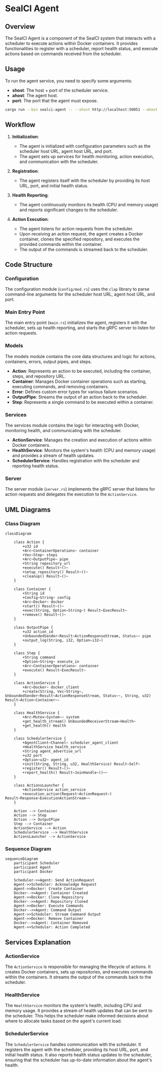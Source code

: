 # SealCI Agent

## Overview

The SealCI Agent is a component of the SealCI system that interacts with a scheduler to execute actions within Docker containers. It provides functionalities to register with a scheduler, report health status, and execute actions based on commands received from the scheduler.

## Usage

To run the agent service, you need to specify some arguments:
- **shost**: The host + port of the scheduler service.
- **ahost**: The agent host.
- **port**: The port that the agent must expose.

```sh
cargo run --bin sealci-agent -- --shost http://localhost:50051 --ahost http://localhost --port 9001
```

## Workflow

1. **Initialization**:
   - The agent is initialized with configuration parameters such as the scheduler host URL, agent host URL, and port.
   - The agent sets up services for health monitoring, action execution, and communication with the scheduler.

2. **Registration**:
   - The agent registers itself with the scheduler by providing its host URL, port, and initial health status.

3. **Health Reporting**:
   - The agent continuously monitors its health (CPU and memory usage) and reports significant changes to the scheduler.

4. **Action Execution**:
   - The agent listens for action requests from the scheduler.
   - Upon receiving an action request, the agent creates a Docker container, clones the specified repository, and executes the provided commands within the container.
   - The output of the commands is streamed back to the scheduler.

## Code Structure

### Configuration

The configuration module (`config/mod.rs`) uses the `clap` library to parse command-line arguments for the scheduler host URL, agent host URL, and port.

### Main Entry Point

The main entry point (`main.rs`) initializes the agent, registers it with the scheduler, sets up health reporting, and starts the gRPC server to listen for action requests.

### Models

The models module contains the core data structures and logic for actions, containers, errors, output pipes, and steps.

- **Action**: Represents an action to be executed, including the container, steps, and repository URL.
- **Container**: Manages Docker container operations such as starting, executing commands, and removing containers.
- **Error**: Defines custom error types for various failure scenarios.
- **OutputPipe**: Streams the output of an action back to the scheduler.
- **Step**: Represents a single command to be executed within a container.

### Services

The services module contains the logic for interacting with Docker, monitoring health, and communicating with the scheduler.

- **ActionService**: Manages the creation and execution of actions within Docker containers.
- **HealthService**: Monitors the system's health (CPU and memory usage) and provides a stream of health updates.
- **SchedulerService**: Handles registration with the scheduler and reporting health status.

### Server

The server module (`server.rs`) implements the gRPC server that listens for action requests and delegates the execution to the `ActionService`.

## UML Diagrams

### Class Diagram

```mermaid
classDiagram

    class Action {
        +u32 id
        +Arc~ContainerOperations~ container
        +Vec~Step~ steps
        +Arc~OutputPipe~ pipe
        +String repository_url
        +execute() Result~()~
        +setup_repository() Result~()~
        +cleanup() Result~()~
    }

    class Container {
        +String id
        +Config~String~ config
        +Arc~Docker~ docker
        +start() Result~()~
        +exec(String, Option~String~) Result~ExecResult~
        +remove() Result~()~
    }

    class OutputPipe {
        +u32 action_id
        +UnboundedSender~Result~ActionResponseStream, Status~~ pipe
        +output_log(String, i32, Option~i32~)
    }

    class Step {
        +String command
        +Option~String~ execute_in
        +Arc~ContainerOperations~ container
        +execute() Result~ExecResult~
    }

    class ActionService {
        +Arc~Docker~ docker_client
        +create(String, Vec~String~, UnboundedSender~Result~ActionResponseStream, Status~~, String, u32) Result~Action~Container~~
    }

    class HealthService {
        +Arc~Mutex~System~~ system
        +get_health_stream() UnboundedReceiverStream~Health~
        +get_health() Health
    }

    class SchedulerService {
        +AgentClient~Channel~ scheduler_agent_client
        +HealthService health_service
        +String agent_advertise_url
        +u32 port
        +Option~u32~ agent_id
        +init(String, String, u32, HealthService) Result~Self~
        +register() Result~()~
        +report_health() Result~JoinHandle~()~~
    }

    class ActionsLauncher {
        +ActionService action_service
        +execution_action(Request~ActionRequest~) Result~Response~ExecutionActionStream~~
    }

    Action --> Container
    Action --> Step
    Action --> OutputPipe
    Step --> Container
    ActionService --> Action
    SchedulerService --> HealthService
    ActionsLauncher --> ActionService
```

### Sequence Diagram

```mermaid
sequenceDiagram
    participant Scheduler
    participant Agent
    participant Docker

    Scheduler->>Agent: Send ActionRequest
    Agent->>Scheduler: Acknowledge Request
    Agent->>Docker: Create Container
    Docker-->>Agent: Container Created
    Agent->>Docker: Clone Repository
    Docker-->>Agent: Repository Cloned
    Agent->>Docker: Execute Commands
    Docker-->>Agent: Command Output
    Agent->>Scheduler: Stream Command Output
    Agent->>Docker: Remove Container
    Docker-->>Agent: Container Removed
    Agent->>Scheduler: Action Completed
```

## Services Explanation

### ActionService

The `ActionService` is responsible for managing the lifecycle of actions. It creates Docker containers, sets up repositories, and executes commands within the containers. It streams the output of the commands back to the scheduler.

### HealthService

The `HealthService` monitors the system's health, including CPU and memory usage. It provides a stream of health updates that can be sent to the scheduler. This helps the scheduler make informed decisions about where to allocate tasks based on the agent's current load.

### SchedulerService

The `SchedulerService` handles communication with the scheduler. It registers the agent with the scheduler, providing its host URL, port, and initial health status. It also reports health status updates to the scheduler, ensuring that the scheduler has up-to-date information about the agent's health.